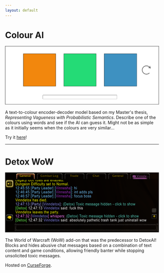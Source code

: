 ```yaml
---
layout: default
---
```


# Colour AI

[![Colour AI](/assets/img/ColourAIScreenshot.png)](https://ruce.github.io/colour-ai/)

A text-to-colour encoder-decoder model based on my Master's thesis, _Representing Vagueness with Probabilistic Semantics_. Describe one of the colours using words and see if the AI can guess it. Might not be as simple as it initially seems when the colours are very similar...

Try it [here](https://ruce.github.io/colour-ai/)!

* * *

# Detox WoW

[![Detox WoW](/assets/img/DetoxWowScreenshot.png)](https://github.com/Ruce/detox-wow)

The World of Warcraft (WoW) add-on that was the predecessor to DetoxAI! Blocks and hides abusive chat messages based on a combination of text content and game conditions, allowing friendly banter while stopping unsolicited toxic messages.

Hosted on [CurseForge](https://www.curseforge.com/wow/addons/detox).